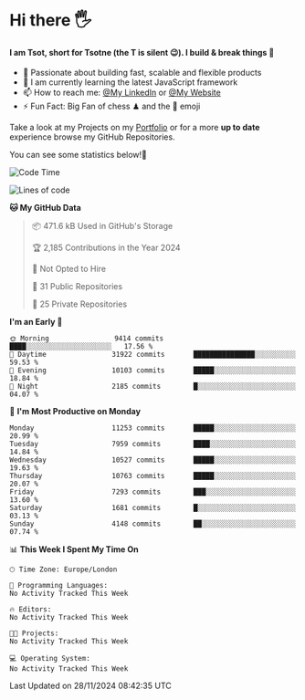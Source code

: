 # Hi there :raised_hand_with_fingers_splayed:
#### I am Tsot, short for Tsotne (the T is silent :wink:). I build & break things :space_invader:
- :telescope: Passionate about building fast, scalable and flexible products
- :seedling: I am currently learning the latest JavaScript framework 
- :mailbox: How to reach me: [@My LinkedIn](https://www.linkedin.com/in/tsotne-gvadzabia/) or [@My Website](https://tsotne.co.uk/contact)
- :zap: Fun Fact: Big Fan of chess ♟ and the 👾 emoji

Take a look at my Projects on my [Portfolio](https://tsotne.co.uk/) or for a more **up to date** experience browse my GitHub Repositories.

You can see some statistics below!:space_invader:
<!--START_SECTION:waka-->
![Code Time](http://img.shields.io/badge/Code%20Time-761%20hrs%202%20mins-blue)

![Lines of code](https://img.shields.io/badge/From%20Hello%20World%20I%27ve%20Written-18.1%20million%20lines%20of%20code-blue)

**🐱 My GitHub Data** 

> 📦 471.6 kB Used in GitHub's Storage 
 > 
> 🏆 2,185 Contributions in the Year 2024
 > 
> 🚫 Not Opted to Hire
 > 
> 📜 31 Public Repositories 
 > 
> 🔑 25 Private Repositories 
 > 
**I'm an Early 🐤** 

```text
🌞 Morning                9414 commits        ████░░░░░░░░░░░░░░░░░░░░░   17.56 % 
🌆 Daytime                31922 commits       ███████████████░░░░░░░░░░   59.53 % 
🌃 Evening                10103 commits       █████░░░░░░░░░░░░░░░░░░░░   18.84 % 
🌙 Night                  2185 commits        █░░░░░░░░░░░░░░░░░░░░░░░░   04.07 % 
```
📅 **I'm Most Productive on Monday** 

```text
Monday                   11253 commits       █████░░░░░░░░░░░░░░░░░░░░   20.99 % 
Tuesday                  7959 commits        ████░░░░░░░░░░░░░░░░░░░░░   14.84 % 
Wednesday                10527 commits       █████░░░░░░░░░░░░░░░░░░░░   19.63 % 
Thursday                 10763 commits       █████░░░░░░░░░░░░░░░░░░░░   20.07 % 
Friday                   7293 commits        ███░░░░░░░░░░░░░░░░░░░░░░   13.60 % 
Saturday                 1681 commits        █░░░░░░░░░░░░░░░░░░░░░░░░   03.13 % 
Sunday                   4148 commits        ██░░░░░░░░░░░░░░░░░░░░░░░   07.74 % 
```


📊 **This Week I Spent My Time On** 

```text
🕑︎ Time Zone: Europe/London

💬 Programming Languages: 
No Activity Tracked This Week

🔥 Editors: 
No Activity Tracked This Week

🐱‍💻 Projects: 
No Activity Tracked This Week

💻 Operating System: 
No Activity Tracked This Week
```


 Last Updated on 28/11/2024 08:42:35 UTC
<!--END_SECTION:waka-->
